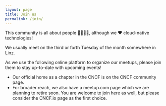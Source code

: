 ```yaml
---
layout: page
title: Join us
permalink: /join/
---
```


This community is all about people 👨‍💻👩‍💻, although we ❤️ cloud-native technologies!

We usually meet on the third or forth Tuesday of the month somewhere in Linz. 

As we use the following online platform to organize our meetups, please join them to stay up-to-date with upcoming events!

- Our official home as a chapter in the CNCF is on the CNCF community page. 
- For broader reach, we also have a meetup.com page which we are planning to retire soon. You are welcome to join here as well, but please consider the CNCF.io page as the first choice.


